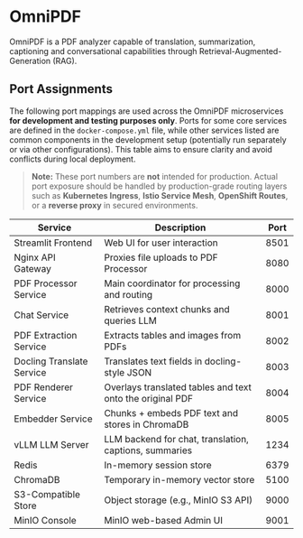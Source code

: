 # OmniPDF

OmniPDF is a PDF analyzer capable of translation, summarization, captioning and conversational capabilities through Retrieval-Augmented-Generation (RAG). 

## Port Assignments

The following port mappings are used across the OmniPDF microservices **for development and testing purposes only**. Ports for some core services are defined in the `docker-compose.yml` file, while other services listed are common components in the development setup (potentially run separately or via other configurations). This table aims to ensure clarity and avoid conflicts during local deployment.

> **Note:** These port numbers are **not** intended for production. Actual port exposure should be handled by production-grade routing layers such as **Kubernetes Ingress**, **Istio Service Mesh**, **OpenShift Routes**, or a **reverse proxy** in secured environments.

| Service                   | Description                                               | Port   |
|---------------------------|-----------------------------------------------------------|--------|
| Streamlit Frontend        | Web UI for user interaction                               | 8501   |
| Nginx API Gateway         | Proxies file uploads to PDF Processor                     | 8080   |
| PDF Processor Service     | Main coordinator for processing and routing               | 8000   |
| Chat Service              | Retrieves context chunks and queries LLM                  | 8001   |
| PDF Extraction Service    | Extracts tables and images from PDFs                      | 8002   |
| Docling Translate Service | Translates text fields in docling-style JSON              | 8003   |
| PDF Renderer Service      | Overlays translated tables and text onto the original PDF | 8004   |
| Embedder Service          | Chunks + embeds PDF text and stores in ChromaDB           | 8005   |
| vLLM LLM Server           | LLM backend for chat, translation, captions, summaries    | 1234   |
| Redis                     | In-memory session store                                   | 6379   |
| ChromaDB                  | Temporary in-memory vector store                          | 5100   |
| S3-Compatible Store       | Object storage (e.g., MinIO S3 API)                       | 9000   |
| MinIO Console             | MinIO web-based Admin UI                                  | 9001   |
